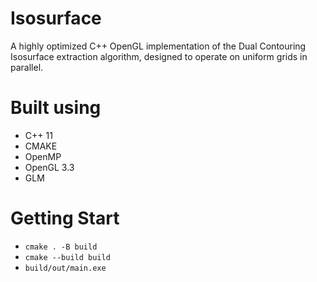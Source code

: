 # Isosurface

A highly optimized C++ OpenGL implementation of the Dual Contouring Isosurface extraction algorithm, designed to operate on uniform grids in parallel.

# Built using

- C++ 11
- CMAKE
- OpenMP
- OpenGL 3.3
- GLM

# Getting Start

- `cmake . -B build`
- `cmake --build build`
- `build/out/main.exe`
